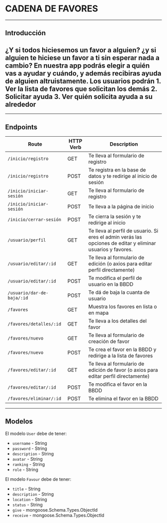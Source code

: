 # CADENA DE FAVORES
-------------------------------------------------------------------


## Introducción
¿Y si todos hiciesemos un favor a alguien? ¿y si alguien te hiciese un favor a ti sin esperar nada a cambio? En nuestra app podrás elegir a quién vas a ayudar y cuándo, y además recibiras ayuda de alguien altruistamente.
Los usuarios podrán
**1. Ver la lista de favores que solicitan los demás**
**2. Solicitar ayuda**
**3. Ver quién solicita ayuda a su alrededor**
-------------------------------------------------------------------
-------------------------------------------------------------------


## Endpoints

|       Route        | HTTP Verb |          Description          |
|--------------------|-----------|-------------------------------|
| `/inicio/registro` |    GET    | Te lleva al formulario de registro |
| `/inicio/registro` |    POST    | Te registra en la base de datos y te redirige al inicio de sesión |
| `/inicio/iniciar-sesión` |    GET    | Te lleva al formulario de registro |
| `/inicio/iniciar-sesión` |    POST    | Te lleva a la página de inicio |
| `/inicio/cerrar-sesión` |    POST    | Te cierra la sesión y te redirige al inicio |
| `/usuario/perfil` |    GET    | Te lleva al perfil de usuario. Si eres el admin verás las opciones de editar y eliminar usuarios y favores. |
| `/usuario/editar/:id` |    GET    | Te lleva al formulario de edición (o axios para editar perfil directamente) |
| `/usuario/editar/:id` |    POST    | Te modifica el perfil de usuario en la BBDD |
| `/usuario/dar-de-baja/:id` |    POST    | Te dá de baja la cuanta de usuario |
| `/favores` |    GET    | Muestra los favores en lista o en mapa |
| `/favores/detalles/:id` |    GET    | Te lleva a los detalles del favor |
| `/favores/nuevo` |    GET    | Te lleva al formulario de creación de favor |
| `/favores/nuevo` |    POST    | Te crea el favor en la BBDD y redirige a la lista de favores |
| `/favores/editar/:id` |    GET    | Te lleva al formulario de edición de favor (o axios para editar perfil directamente) |
| `/favores/editar/:id` |    POST    | Te modifica el favor en la BBDD |
| `/favores/eliminar/:id` |    POST    | Te elimina el favor en la BBDD |


-------------------------------------------------------------------


## Modelos

El modelo `User` debe de tener:
- `username` - String
- `password` - String
- `description` - String
- `avatar` - String
- `ranking` - String
- `role` - String

El modelo `Favour` debe de tener:


- `title` - String
- `description` - String
- `location` - String
- `status` - String
- `give` - mongoose.Schema.Types.ObjectId
- `receive` - mongoose.Schema.Types.ObjectId
